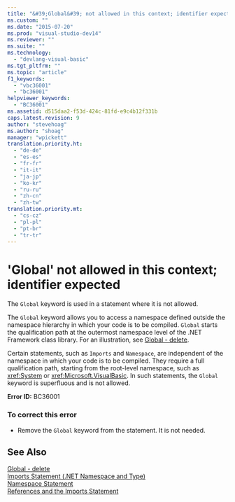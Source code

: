 ```yaml
---
title: "&#39;Global&#39; not allowed in this context; identifier expected"
ms.custom: ""
ms.date: "2015-07-20"
ms.prod: "visual-studio-dev14"
ms.reviewer: ""
ms.suite: ""
ms.technology: 
  - "devlang-visual-basic"
ms.tgt_pltfrm: ""
ms.topic: "article"
f1_keywords: 
  - "vbc36001"
  - "bc36001"
helpviewer_keywords: 
  - "BC36001"
ms.assetid: d515daa2-f53d-424c-81fd-e9c4b12f331b
caps.latest.revision: 9
author: "stevehoag"
ms.author: "shoag"
manager: "wpickett"
translation.priority.ht: 
  - "de-de"
  - "es-es"
  - "fr-fr"
  - "it-it"
  - "ja-jp"
  - "ko-kr"
  - "ru-ru"
  - "zh-cn"
  - "zh-tw"
translation.priority.mt: 
  - "cs-cz"
  - "pl-pl"
  - "pt-br"
  - "tr-tr"
---
```

# &#39;Global&#39; not allowed in this context; identifier expected
The `Global` keyword is used in a statement where it is not allowed.  
  
 The `Global` keyword allows you to access a namespace defined outside the namespace hierarchy in which your code is to be compiled. `Global` starts the qualification path at the outermost namespace level of the .NET Framework class library. For an illustration, see [Global - delete](http://msdn.microsoft.com/en-us/18c8ba14-40f6-4978-8096-6a5852324635).  
  
 Certain statements, such as `Imports` and `Namespace`, are independent of the namespace in which your code is to be compiled. They require a full qualification path, starting from the root-level namespace, such as <xref:System> or <xref:Microsoft.VisualBasic>. In such statements, the `Global` keyword is superfluous and is not allowed.  
  
 **Error ID:** BC36001  
  
### To correct this error  
  
-   Remove the `Global` keyword from the statement. It is not needed.  
  
## See Also  
 [Global - delete](http://msdn.microsoft.com/en-us/18c8ba14-40f6-4978-8096-6a5852324635)   
 [Imports Statement (.NET Namespace and Type)](../../visual-basic\language-reference\statements/imports-statement-net-namespace-and-type.md)   
 [Namespace Statement](../../visual-basic\language-reference\statements/namespace-statement.md)   
 [References and the Imports Statement](../../visual-basic\programming-guide\program-structure/references-and-the-imports-statement.md)